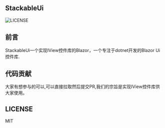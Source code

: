 ## StackableUi

![LICENSE](https://img.shields.io/github/license/hueifeng/StackableUi)

## 前言
 
StackableUi一个实现IView控件库的Blazor，一个专注于dotnet开发的Blazor Ui控件库.

## 代码贡献





大家有想参与的可以,可以直接拉取然后提交PR,我们的宗旨是实现IView控件库供大家使用。

## LICENSE

MIT
